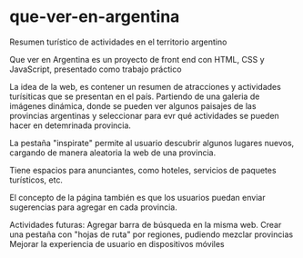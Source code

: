 # que-ver-en-argentina
Resumen turístico de actividades en el territorio argentino

Que ver en Argentina es un proyecto de front end con HTML, CSS y JavaScript, presentado como trabajo práctico

La idea de la web, es contener un resumen de atracciones y actividades turísiticas que se presentan en el país.
Partiendo de una galeria de imágenes dinámica, donde se pueden ver algunos paisajes de las provincias argentinas y seleccionar para evr qué actividades se pueden hacer en detemrinada provincia.

La pestaña "inspirate" permite al usuario descubrir algunos lugares nuevos, cargando de manera aleatoria la web de una provincia.

Tiene espacios para anunciantes, como hoteles, servicios de paquetes turísticos, etc.

El concepto de la página también es que los usuarios puedan enviar sugerencias para agregar en cada provincia.

Actividades futuras:
  Agregar barra de búsqueda en la misma web.
  Crear una pestaña con "hojas de ruta" por regiones, pudiendo mezclar provincias
  Mejorar la experiencia de usuario en dispositivos móviles
